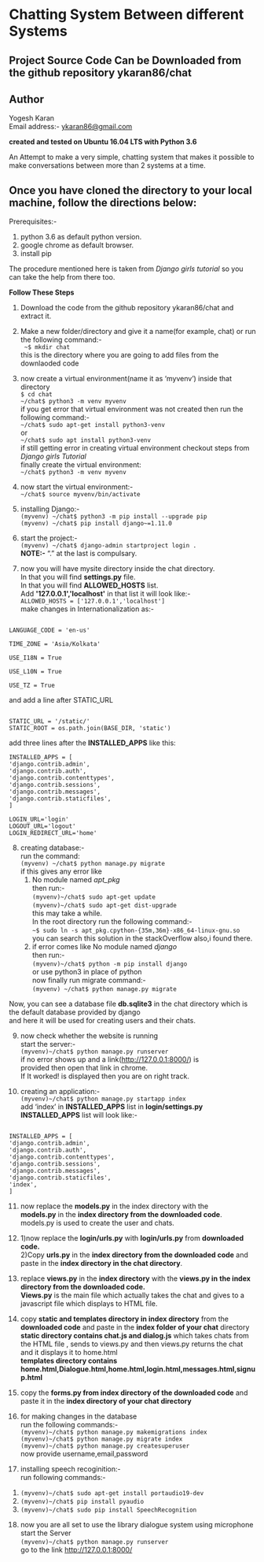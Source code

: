 Chatting System Between different Systems
===

Project Source Code Can be Downloaded from the github repository ykaran86/chat
---

Author
---

Yogesh Karan  
Email address:- ykaran86@gmail.com


**created and tested on Ubuntu 16.04 LTS with Python 3.6**

An Attempt to make a very simple, chatting system that makes it possible to make conversations between more than 2 systems at a time.

Once you have cloned the directory to your local machine, follow the directions below:
---
Prerequisites:-  
1. python 3.6 as default python version.  
2. google chrome as default browser.  
3. install pip  

The procedure mentioned here is taken from *Django girls tutorial* so you can take the help from
there too.

**Follow These Steps**

1. Download the code from the github repository ykaran86/chat and extract it.

2. Make a new folder/directory and give it a name(for example, chat) or run the following
command:-  
	` ~$ mkdir chat`  
this is the directory where you are going to add files from the downlaoded code

3. now create a virtual environment(name it as ‘myvenv’) inside that directory  
	` $ cd chat `  
	` ~/chat$ python3 -m venv myvenv `  
if you get error that virtual environment was not created then run the following command:-  
	` ~/chat$ sudo apt-get install python3-venv `  
	 		or  
	` ~/chat$ sudo apt install python3-venv `  
if still getting error in creating virtual environment checkout steps from *Django girls Tutorial*  
finally create the virtual environment:  
	` ~/chat$ python3 -m venv myvenv `

4. now start the virtual environment:-  
	` ~/chat$ source myvenv/bin/activate `

5. installing Django:-  
	` (myvenv) ~/chat$ python3 -m pip install --upgrade pip `  
	` (myvenv) ~/chat$ pip install django~=1.11.0 `

6. start the project:-  
	` (myvenv) ~/chat$ django-admin startproject login . `  
	**NOTE:-** “.” at the last is compulsary.

7. now you will have mysite directory inside the chat
directory.  
In that you will find **settings.py** file.  
In that you will find **ALLOWED_HOSTS** list.  
Add **'127.0.0.1','localhost'** in that list it will look like:-  
` ALLOWED_HOSTS = ['127.0.0.1','localhost'] `  
make changes in Internationalization as:-  
```

LANGUAGE_CODE = 'en-us'

TIME_ZONE = 'Asia/Kolkata'

USE_I18N = True

USE_L10N = True

USE_TZ = True

```  
and add a line after STATIC_URL  
```

STATIC_URL = '/static/'  
STATIC_ROOT = os.path.join(BASE_DIR, 'static')

```
add three lines after the **INSTALLED_APPS** like this:  
```
INSTALLED_APPS = [
'django.contrib.admin',
'django.contrib.auth',
'django.contrib.contenttypes',
'django.contrib.sessions',
'django.contrib.messages',
'django.contrib.staticfiles',
]

LOGIN_URL='login'  
LOGOUT_URL='logout'  
LOGIN_REDIRECT_URL='home'

```

8. creating database:-  
run the command:  
	` (myvenv) ~/chat$ python manage.py migrate `  
if this gives any error like  
    1) No module named *apt_pkg*  
    then run:-  
	` (myvenv)~/chat$ sudo apt-get update `  
	` (myvenv)~/chat$ sudo apt-get dist-upgrade `  
    this may take a while.  
    In the root directory run the following command:-  
	` ~$ sudo ln -s apt_pkg.cpython-{35m,36m}-x86_64-linux-gnu.so `  
    you can search this solution in the stackOverflow also,i found there.  
    2) if error comes like No module named *django*  
    then run:-  
	` (myvenv)~/chat$ python -m pip install django `  
		 or use python3 in place of python  
    now finally run migrate command:-  
	` (myvenv) ~/chat$ python manage.py migrate `

Now, you can see a database file **db.sqlite3** in the chat directory which is the default database provided by django  
and here it will be used for creating users and their chats.
 
9. now check whether the website is running  
start the server:-  
	` (myvenv)~/chat$ python manage.py runserver `  
if no error shows up and a link(http://127.0.0.1:8000/) is  
provided then open that link in chrome.  
If It worked! is displayed then you are on right track.  

10. creating an application:-  
	` (myvenv)~/chat$ python manage.py startapp index `  
add ‘index’ in **INSTALLED_APPS** list in **login/settings.py**  
**INSTALLED_APPS** list will look like:-
```

INSTALLED_APPS = [
'django.contrib.admin',
'django.contrib.auth',
'django.contrib.contenttypes',
'django.contrib.sessions',
'django.contrib.messages',
'django.contrib.staticfiles',
'index',
]

```

11. now replace the **models.py** in the index directory with the  
**models.py** in the **index directory from the downloaded code**.  
models.py is used to create the user and chats.

12. 1)now replace the **login/urls.py** with **login/urls.py** from
**downloaded code.**  
2)Copy **urls.py** in the **index directory from the downloaded code**
and paste in the **index directory in the chat directory**.

13. replace **views.py** in the **index directory** with the **views.py in**
**the index directory from the downloaded code.**  
**Views.py** is the main file which actually takes the chat
and gives to a javascript file which displays to HTML
file.

14. copy **static and templates directory in index directory** from
the **downloaded code** and paste in the **index folder of your chat**
directory  
**static directory contains chat.js and dialog.js** which takes chats from the
HTML file , sends to views.py and then views.py returns the chat
and it displays it to home.html  
**templates directory contains home.html,Dialogue.html,home.html,login.html,messages.html,signup.html**

15. copy the **forms.py from index directory of the downloaded code** and paste it in the **index directory of your chat directory**

16. for making changes in the database  
run the following commands:-  
	` (myvenv)~/chat$ python manage.py makemigrations index `  
	` (myvenv)~/chat$ python manage.py migrate index `  
	` (myvenv)~/chat$ python manage.py createsuperuser `  
now provide username,email,password

17. installing speech recoginition:-  
run following commands:-  
1) ` (myvenv)~/chat$ sudo apt-get install portaudio19-dev `  
2) ` (myvenv)~/chat$ pip install pyaudio `  
3) ` (myvenv)~/chat$ sudo pip install SpeechRecognition `

18. now you are all set to use the library dialogue system using
microphone  
start the Server  
	` (myvenv)~/chat$ python manage.py runserver `  	
go to the link http://127.0.0.1:8000/
